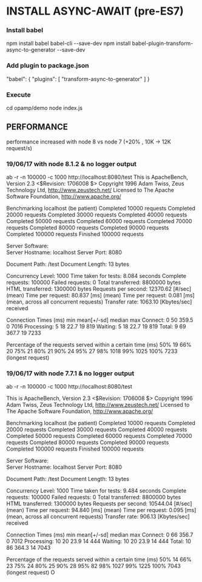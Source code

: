 
# INSTALL ASYNC-AWAIT (pre-ES7)

### Install babel
npm install babel babel-cli --save-dev
npm install babel-plugin-transform-async-to-generator --save-dev

### Add plugin to package.json
"babel": {
  "plugins": [
    "transform-async-to-generator"
  ]
}

### Execute
cd opamp/demo
node index.js


## PERFORMANCE

performance increased with node 8 vs node 7 (+20% , 10K -> 12K request/s)

### 19/06/17 with node 8.1.2 & no logger output

ab -r -n 100000 -c 1000  http://localhost:8080/test
This is ApacheBench, Version 2.3 <$Revision: 1706008 $>
Copyright 1996 Adam Twiss, Zeus Technology Ltd, http://www.zeustech.net/
Licensed to The Apache Software Foundation, http://www.apache.org/

Benchmarking localhost (be patient)
Completed 10000 requests
Completed 20000 requests
Completed 30000 requests
Completed 40000 requests
Completed 50000 requests
Completed 60000 requests
Completed 70000 requests
Completed 80000 requests
Completed 90000 requests
Completed 100000 requests
Finished 100000 requests


Server Software:        
Server Hostname:        localhost
Server Port:            8080

Document Path:          /test
Document Length:        13 bytes

Concurrency Level:      1000
Time taken for tests:   8.084 seconds
Complete requests:      100000
Failed requests:        0
Total transferred:      8800000 bytes
HTML transferred:       1300000 bytes
Requests per second:    12370.62 [#/sec] (mean)
Time per request:       80.837 [ms] (mean)
Time per request:       0.081 [ms] (mean, across all concurrent requests)
Transfer rate:          1063.10 [Kbytes/sec] received

Connection Times (ms)
              min  mean[+/-sd] median   max
Connect:        0   50 359.5      0    7016
Processing:     5   18  22.7     19     819
Waiting:        5   18  22.7     19     819
Total:          9   69 367.7     19    7233

Percentage of the requests served within a certain time (ms)
  50%     19
  66%     20
  75%     21
  80%     21
  90%     24
  95%     27
  98%   1018
  99%   1025
 100%   7233 (longest request)

### 19/06/17 with node 7.7.1 & no logger output

ab -r -n 100000 -c 1000  http://localhost:8080/test

This is ApacheBench, Version 2.3 <$Revision: 1706008 $>
Copyright 1996 Adam Twiss, Zeus Technology Ltd, http://www.zeustech.net/
Licensed to The Apache Software Foundation, http://www.apache.org/

Benchmarking localhost (be patient)
Completed 10000 requests
Completed 20000 requests
Completed 30000 requests
Completed 40000 requests
Completed 50000 requests
Completed 60000 requests
Completed 70000 requests
Completed 80000 requests
Completed 90000 requests
Completed 100000 requests
Finished 100000 requests


Server Software:        
Server Hostname:        localhost
Server Port:            8080

Document Path:          /test
Document Length:        13 bytes

Concurrency Level:      1000
Time taken for tests:   9.484 seconds
Complete requests:      100000
Failed requests:        0
Total transferred:      8800000 bytes
HTML transferred:       1300000 bytes
Requests per second:    10544.04 [#/sec] (mean)
Time per request:       94.840 [ms] (mean)
Time per request:       0.095 [ms] (mean, across all concurrent requests)
Transfer rate:          906.13 [Kbytes/sec] received

Connection Times (ms)
              min  mean[+/-sd] median   max
Connect:        0   66 356.7      0    7012
Processing:    10   20  23.9     14     444
Waiting:       10   20  23.9     14     444
Total:         10   86 364.3     14    7043

Percentage of the requests served within a certain time (ms)
  50%     14
  66%     23
  75%     24
  80%     25
  90%     28
  95%     82
  98%   1027
  99%   1225
 100%   7043 (longest request)
O
